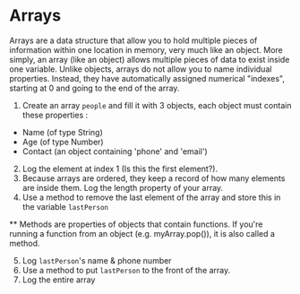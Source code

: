 # Arrays

Arrays are a data structure that allow you to hold multiple pieces of information within one location in memory, very much like an object. 
More simply, an array (like an object) allows multiple pieces of data to exist inside one variable.
Unlike objects, arrays do not allow you to name individual properties. Instead, they have automatically assigned numerical "indexes", starting at 0 and going to the end of the array.

1. Create an array `people` and fill it with 3 objects, each object must contain these properties :
  
  * Name (of type String)
  * Age (of type Number)
  * Contact (an object containing 'phone' and 'email')

2. Log the element at index 1 (Is this the first element?).
3. Because arrays are ordered, they keep a record of how many elements are inside them. Log the length property of your array.
4. Use a method to remove the last element of the array and store this in the variable `lastPerson`

** Methods are properties of objects that contain functions. If you're running a function from an object (e.g. myArray.pop()), it is also called a method.

5. Log `lastPerson`'s name & phone number
6. Use a method to put `lastPerson` to the front of the array.
7. Log the entire array
